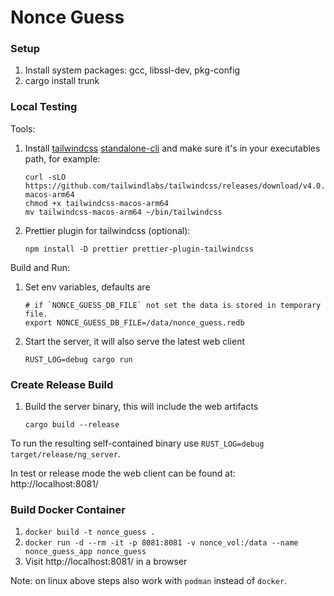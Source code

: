 # Nonce Guess

### Setup

1. Install system packages: gcc, libssl-dev, pkg-config
2. cargo install trunk

### Local Testing

Tools:

1. Install [tailwindcss](https://github.com/tailwindlabs/tailwindcss) [standalone-cli](https://tailwindcss.com/blog/standalone-cli) and make sure it's in your executables path, for example:
   ```shell
   curl -sLO https://github.com/tailwindlabs/tailwindcss/releases/download/v4.0.0/tailwindcss-macos-arm64
   chmod +x tailwindcss-macos-arm64
   mv tailwindcss-macos-arm64 ~/bin/tailwindcss
   ```
2. Prettier plugin for tailwindcss (optional):
   ```shell
   npm install -D prettier prettier-plugin-tailwindcss
   ```

Build and Run:

1. Set env variables, defaults are
   ```shell
   # if `NONCE_GUESS_DB_FILE` not set the data is stored in temporary file.
   export NONCE_GUESS_DB_FILE=/data/nonce_guess.redb
   ```
2. Start the server, it will also serve the latest web client
   ```shell
   RUST_LOG=debug cargo run
   ```

### Create Release Build

1. Build the server binary, this will include the web artifacts
   ```shell
   cargo build --release
   ```

To run the resulting self-contained binary use `RUST_LOG=debug target/release/ng_server`.

In test or release mode the web client can be found at: http://localhost:8081/

### Build Docker Container

1. `docker build -t nonce_guess .`
2. `docker run -d --rm -it -p 8081:8081 -v nonce_vol:/data --name nonce_guess_app nonce_guess`
3. Visit http://localhost:8081/ in a browser

Note: on linux above steps also work with `podman` instead of `docker`.